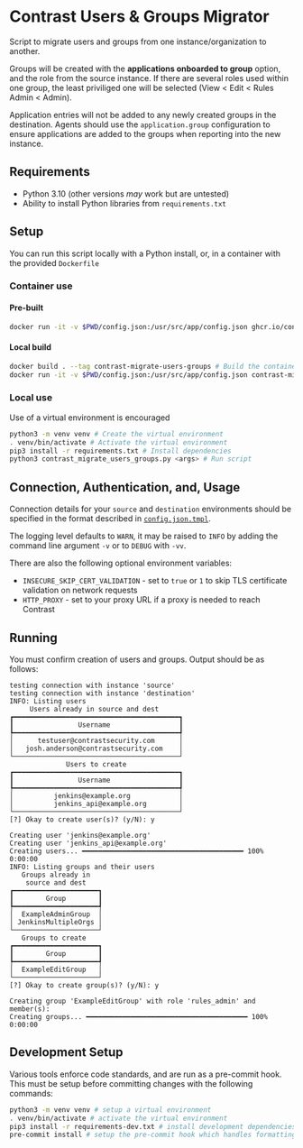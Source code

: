 # Contrast Users & Groups Migrator

Script to migrate users and groups from one instance/organization to another.

Groups will be created with the **applications onboarded to group** option, and the role from the source instance.
If there are several roles used within one group, the least priviliged one will be selected (View < Edit < Rules Admin < Admin).

Application entries will not be added to any newly created groups in the destination. Agents should use the `application.group` configuration to ensure applications are added to the groups when reporting into the new instance.

## Requirements
- Python 3.10 (other versions _may_ work but are untested)
- Ability to install Python libraries from `requirements.txt`

## Setup
You can run this script locally with a Python install, or, in a container with the provided `Dockerfile`

### Container use

#### Pre-built
```bash
docker run -it -v $PWD/config.json:/usr/src/app/config.json ghcr.io/contrast-security-oss/migrate-users-and-groups:main <...args...>
```

#### Local build
```bash
docker build . --tag contrast-migrate-users-groups # Build the container
docker run -it -v $PWD/config.json:/usr/src/app/config.json contrast-migrate-users-groups <...args...> # Run the container
```

### Local use
Use of a virtual environment is encouraged
```bash
python3 -m venv venv # Create the virtual environment
. venv/bin/activate # Activate the virtual environment
pip3 install -r requirements.txt # Install dependencies
python3 contrast_migrate_users_groups.py <args> # Run script
```

## Connection, Authentication, and, Usage

Connection details for your `source` and `destination` environments should be specified in the format described in [`config.json.tmpl`](config.json.tmpl).

The logging level defaults to `WARN`, it may be raised to `INFO` by adding the command line argument `-v` or to `DEBUG` with `-vv`.

There are also the following optional environment variables:
- `INSECURE_SKIP_CERT_VALIDATION` - set to `true` or `1` to skip TLS certificate validation on network requests
- `HTTP_PROXY` - set to your proxy URL if a proxy is needed to reach Contrast


## Running

You must confirm creation of users and groups.
Output should be as follows:

```
testing connection with instance 'source'
testing connection with instance 'destination'
INFO: Listing users
     Users already in source and dest
┏━━━━━━━━━━━━━━━━━━━━━━━━━━━━━━━━━━━━━━━━━┓
┃                Username                 ┃
┡━━━━━━━━━━━━━━━━━━━━━━━━━━━━━━━━━━━━━━━━━┩
│      testuser@contrastsecurity.com      │
│   josh.anderson@contrastsecurity.com    │
└─────────────────────────────────────────┘
              Users to create
┏━━━━━━━━━━━━━━━━━━━━━━━━━━━━━━━━━━━━━━━━━┓
┃                Username                 ┃
┡━━━━━━━━━━━━━━━━━━━━━━━━━━━━━━━━━━━━━━━━━┩
│          jenkins@example.org            │
│          jenkins_api@example.org        │
└─────────────────────────────────────────┘
[?] Okay to create user(s)? (y/N): y

Creating user 'jenkins@example.org'
Creating user 'jenkins_api@example.org'
Creating users... ━━━━━━━━━━━━━━━━━━━━━━━━━━━━━━━━━━━━━━━━ 100% 0:00:00
INFO: Listing groups and their users
   Groups already in
    source and dest
┏━━━━━━━━━━━━━━━━━━━━━┓
┃        Group        ┃
┡━━━━━━━━━━━━━━━━━━━━━┩
│  ExampleAdminGroup  │
│ JenkinsMultipleOrgs │
└─────────────────────┘
   Groups to create
┏━━━━━━━━━━━━━━━━━━━━━┓
┃        Group        ┃
┡━━━━━━━━━━━━━━━━━━━━━┩
│  ExampleEditGroup   │
└─────────────────────┘
[?] Okay to create group(s)? (y/N): y

Creating group 'ExampleEditGroup' with role 'rules_admin' and member(s):
Creating groups... ━━━━━━━━━━━━━━━━━━━━━━━━━━━━━━━━━━━━━━━━ 100% 0:00:00
```

## Development Setup
Various tools enforce code standards, and are run as a pre-commit hook. This must be setup before committing changes with the following commands:
```bash
python3 -m venv venv # setup a virtual environment
. venv/bin/activate # activate the virtual environment
pip3 install -r requirements-dev.txt # install development dependencies (will also include app dependencies)
pre-commit install # setup the pre-commit hook which handles formatting
```
